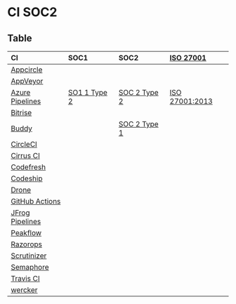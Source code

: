 # CI SOC2

## Table

|CI|SOC1|SOC2|[ISO 27001][]|
|:--|:--|:--|:--|
|[Appcircle][]      ||||
|[AppVeyor][]       ||||
|[Azure Pipelines][]|[SO1 1 Type 2](https://docs.microsoft.com/ja-jp/azure/devops/organizations/security/data-protection?view=azure-devops#compliance-certifications)|[SOC 2 Type 2](https://docs.microsoft.com/ja-jp/azure/devops/organizations/security/data-protection?view=azure-devops#compliance-certifications)|[ISO 27001:2013](https://docs.microsoft.com/ja-jp/azure/devops/organizations/security/data-protection?view=azure-devops#compliance-certifications)|
|[Bitrise][]        ||||
|[Buddy][]          ||[SOC 2 Type 1](https://buddy.works/security)||
|[CircleCI][]       ||||
|[Cirrus CI][]      ||||
|[Codefresh][]      ||||
|[Codeship][]       ||||
|[Drone][]          ||||
|[GitHub Actions][] ||||
|[JFrog Pipelines][]||||
|[Peakflow][]       ||||
|[Razorops][]       ||||
|[Scrutinizer][]    ||||
|[Semaphore][]      ||||
|[Travis CI][]      ||||
|[wercker][]        ||||


[Appcircle]:https://appcircle.io/
[AppVeyor]:https://www.appveyor.com
[Azure Pipelines]:https://azure.microsoft.com/ja-jp/services/devops/pipelines/
[Bitrise]:https://www.bitrise.io
[Buddy]:https://buddy.works
[CircleCI]:https://circleci.com
[Cirrus CI]:https://cirrus-ci.org/
[Codefresh]:https://codefresh.io/
[Codeship]:https://codeship.com/
[Codeship Basic]:https://codeship.com/
[Codeship Pro]:https://codeship.com/
[Codeship]:https://codeship.com/
[Drone]:https://cloud.drone.io/
[GitHub Actions]:https://help.github.com/en/articles/about-github-actions
[JFrog Pipelines]:https://www.jfrog.com/confluence/display/JFROG/JFrog+Pipelines
[Peakflow]:https://www.peakflow.io/
[Razorops]:https://razorops.com/
[Scrutinizer]:https://scrutinizer-ci.com
[Semaphore]:https://semaphoreci.com/
[Travis CI]:https://travis-ci.com/
[wercker]:http://www.wercker.com/

[ISO 27001]:https://www.jqa.jp/service_list/management/service/iso27001/
